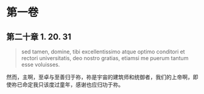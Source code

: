 # 第一卷
## 第二十章 1. 20. 31

> sed tamen, domine, tibi excellentissimo atque optimo conditori et rectori universitatis, deo nostro gratias, etiamsi me puerum tantum esse voluisses.

然而，主啊，至卓与至善归于祢，祢是宇宙的建筑师和统御者，我们的上帝啊，即使祢已命定我只该度过童年，感谢也应归功于祢。